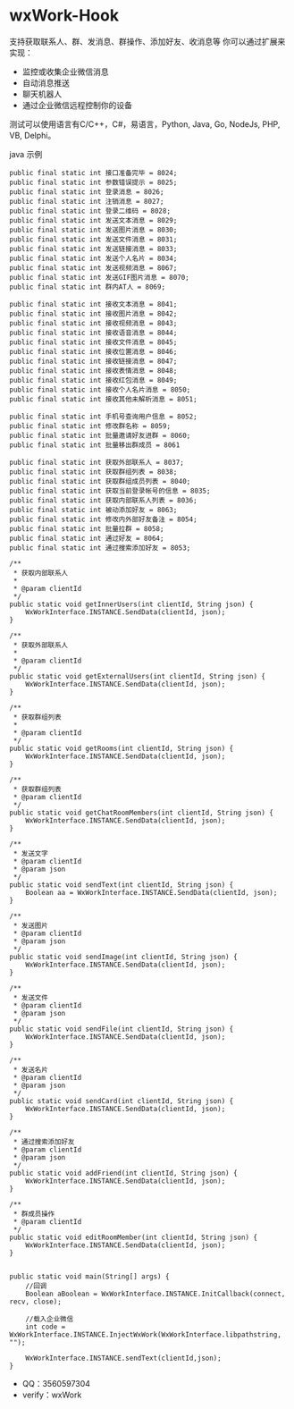# wxWork-Hook
支持获取联系人、群、发消息、群操作、添加好友、收消息等
你可以通过扩展来实现：
   * 监控或收集企业微信消息
   * 自动消息推送
   * 聊天机器人
   * 通过企业微信远程控制你的设备

测试可以使用语言有C/C++，C#，易语言，Python, Java, Go, NodeJs, PHP, VB, Delphi。
 

java 示例


    public final static int 接口准备完毕 = 8024;
    public final static int 参数错误提示 = 8025;
    public final static int 登录消息 = 8026;
    public final static int 注销消息 = 8027;
    public final static int 登录二维码 = 8028;
    public final static int 发送文本消息 = 8029;
    public final static int 发送图片消息 = 8030;
    public final static int 发送文件消息 = 8031;
    public final static int 发送链接消息 = 8033;
    public final static int 发送个人名片 = 8034;
    public final static int 发送视频消息 = 8067;
    public final static int 发送GIF图片消息 = 8070;
    public final static int 群内AT人 = 8069;
    
    public final static int 接收文本消息 = 8041;
    public final static int 接收图片消息 = 8042;
    public final static int 接收视频消息 = 8043;
    public final static int 接收语音消息 = 8044;
    public final static int 接收文件消息 = 8045;
    public final static int 接收位置消息 = 8046;
    public final static int 接收链接消息 = 8047;
    public final static int 接收表情消息 = 8048;
    public final static int 接收红包消息 = 8049;
    public final static int 接收个人名片消息 = 8050;
    public final static int 接收其他未解析消息 = 8051;
    
    public final static int 手机号查询用户信息 = 8052;
    public final static int 修改群名称 = 8059;
    public final static int 批量邀请好友进群 = 8060;
    public final static int 批量移出群成员 = 8061
    
    public final static int 获取外部联系人 = 8037;
    public final static int 获取群组列表 = 8038;
    public final static int 获取群组成员列表 = 8040;
    public final static int 获取当前登录帐号的信息 = 8035;
    public final static int 获取内部联系人列表 = 8036;
    public final static int 被动添加好友 = 8063;
    public final static int 修改内外部好友备注 = 8054;
    public final static int 批量拉群 = 8058;
    public final static int 通过好友 = 8064;
    public final static int 通过搜索添加好友 = 8053;
    
    /**
     * 获取内部联系人
     *
     * @param clientId
     */
    public static void getInnerUsers(int clientId, String json) {
        WxWorkInterface.INSTANCE.SendData(clientId, json);
    }

    /**
     * 获取外部联系人
     *
     * @param clientId
     */
    public static void getExternalUsers(int clientId, String json) {
        WxWorkInterface.INSTANCE.SendData(clientId, json);
    }

    /**
     * 获取群组列表
     *
     * @param clientId
     */
    public static void getRooms(int clientId, String json) {
        WxWorkInterface.INSTANCE.SendData(clientId, json);
    }

    /**
     * 获取群组列表
     * @param clientId 
     */
    public static void getChatRoomMembers(int clientId, String json) {
        WxWorkInterface.INSTANCE.SendData(clientId, json);
    }
    
    /**
     * 发送文字
     * @param clientId 
     * @param json  
     */
    public static void sendText(int clientId, String json) { 
        Boolean aa = WxWorkInterface.INSTANCE.SendData(clientId, json);
    }

    /**
     * 发送图片
     * @param clientId 
     * @param json  
     */
    public static void sendImage(int clientId, String json) { 
        WxWorkInterface.INSTANCE.SendData(clientId, json);
    } 

    /**
     * 发送文件
     * @param clientId 
     * @param json  
     */
    public static void sendFile(int clientId, String json) {
        WxWorkInterface.INSTANCE.SendData(clientId, json);
    }

    /**
     * 发送名片
     * @param clientId 
     * @param json  
     */
    public static void sendCard(int clientId, String json) {
        WxWorkInterface.INSTANCE.SendData(clientId, json);
    }

    /**
     * 通过搜索添加好友
     * @param clientId 
     * @param json  
     */
    public static void addFriend(int clientId, String json) {
        WxWorkInterface.INSTANCE.SendData(clientId, json);
    } 

    /**
     * 群成员操作
     * @param clientId 
     */
    public static void editRoomMember(int clientId, String json) {       
        WxWorkInterface.INSTANCE.SendData(clientId, json);
    }  
 

    public static void main(String[] args) {
        //回调
        Boolean aBoolean = WxWorkInterface.INSTANCE.InitCallback(connect, recv, close);
         
        //载入企业微信
        int code = WxWorkInterface.INSTANCE.InjectWxWork(WxWorkInterface.libpathstring, "");
        
        WxWorkInterface.INSTANCE.sendText(clientId,json);
    } 
    

* QQ：3560597304
* verify：wxWork
